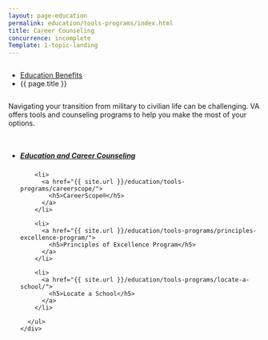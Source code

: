 ```yaml
---
layout: page-education
permalink: education/tools-programs/index.html
title: Career Counseling
concurrence: incomplete
Template: 1-topic-landing
---
```


<div class="splash" markdown="0">
<div class="row" markdown="0">
<div class="small-12 columns" markdown="0">

<ul class="breadcrumbs" role="menubar" aria-label="Primary">
<li class="parent"><a href="{{ site.url }}/education/">Education Benefits</a></li>
<li class="active">{{ page.title }}</li>
</ul>

</div>
</div>
</div>

<div class="main" role="main" markdown="0">

<div class="section one" markdown="0">
<div class="primary" markdown="0">
<div class="row" markdown="0">
<div class="small-12 columns" markdown="1">

Navigating your transition from military to civilian life can be challenging. VA offers tools and counseling programs to help you make the most of your options.  

</div>
</div>
</div>

<div class="navigation">
  <div class="row">
    <div class="small-12 columns">
      <ul class="small-block-grid-1 medium-block-grid-3 cards small">
        <li>
          <a href="{{ site.url }}/education/tools-programs/education-career-counseling/">
            <h5>Education and Career Counseling</h5>
          </a>
        </li>

        <li>
          <a href="{{ site.url }}/education/tools-programs/careerscope/">
            <h5>CareerScope®</h5>
          </a>
        </li>  

        <li>
          <a href="{{ site.url }}/education/tools-programs/principles-excellence-program/">
            <h5>Principles of Excellence Program</h5>
          </a>
        </li>

        <li>
          <a href="{{ site.url }}/education/tools-programs/locate-a-school/">
            <h5>Locate a School</h5>
          </a>
        </li>

      </ul>
    </div>
  </div>
</div>

</div>
